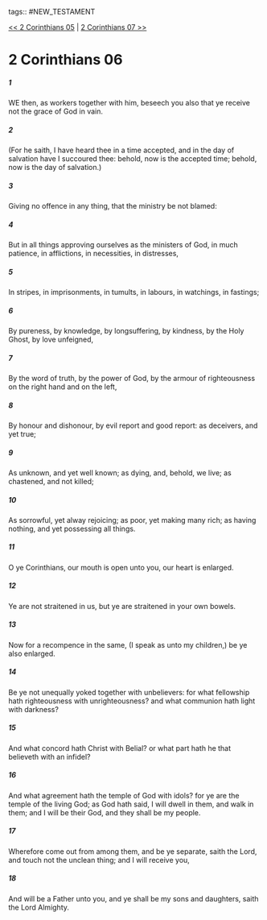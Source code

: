 tags:: #NEW_TESTAMENT

[<< 2 Corinthians 05](NEW_TESTAMENT/08_2_Corinthians/2_Corinthians_05.md) | [2 Corinthians 07 >>](NEW_TESTAMENT/08_2_Corinthians/2_Corinthians_07.md)

# 2 Corinthians 06

##### 1

WE then, as workers together with him, beseech you also that ye receive not the grace of God in vain.

##### 2

(For he saith, I have heard thee in a time accepted, and in the day of salvation have I succoured thee: behold, now is the accepted time; behold, now is the day of salvation.)

##### 3

Giving no offence in any thing, that the ministry be not blamed:

##### 4

But in all things approving ourselves as the ministers of God, in much patience, in afflictions, in necessities, in distresses,

##### 5

In stripes, in imprisonments, in tumults, in labours, in watchings, in fastings;

##### 6

By pureness, by knowledge, by longsuffering, by kindness, by the Holy Ghost, by love unfeigned,

##### 7

By the word of truth, by the power of God, by the armour of righteousness on the right hand and on the left,

##### 8

By honour and dishonour, by evil report and good report: as deceivers, and yet true;

##### 9

As unknown, and yet well known; as dying, and, behold, we live; as chastened, and not killed;

##### 10

As sorrowful, yet alway rejoicing; as poor, yet making many rich; as having nothing, and yet possessing all things.

##### 11

O ye Corinthians, our mouth is open unto you, our heart is enlarged.

##### 12

Ye are not straitened in us, but ye are straitened in your own bowels.

##### 13

Now for a recompence in the same, (I speak as unto my children,) be ye also enlarged.

##### 14

Be ye not unequally yoked together with unbelievers: for what fellowship hath righteousness with unrighteousness? and what communion hath light with darkness?

##### 15

And what concord hath Christ with Belial? or what part hath he that believeth with an infidel?

##### 16

And what agreement hath the temple of God with idols? for ye are the temple of the living God; as God hath said, I will dwell in them, and walk in them; and I will be their God, and they shall be my people.

##### 17

Wherefore come out from among them, and be ye separate, saith the Lord, and touch not the unclean thing; and I will receive you,

##### 18

And will be a Father unto you, and ye shall be my sons and daughters, saith the Lord Almighty.
